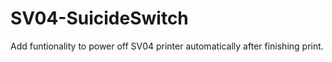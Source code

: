# SV04-SuicideSwitch
Add funtionality to power off SV04 printer automatically after finishing print.
